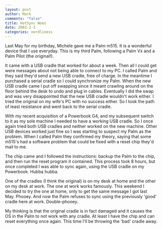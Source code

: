```yaml
--- 
layout: post
author: Mark
comments: "false"
title: HotSync Woes
date: 2003-2-3
categories: nerdliness
---
```

Last May for my birthday, Michele gave me a Palm m515. It is a wonderful device that I use everyday. This is my third Palm, following a Palm Vx and a Palm Pilot (the original!).

It came with a USB cradle that worked for about a week. Then all I could get were messages about not being able to connect to my PC. I called Palm and they said they'd send a new USB cradle, free of charge. In the meantime I purchased a serial cradle so I could synchronize my Palm. When the new USB cradle came I put off swapping since it meant crawling around on the floor behind the desk to undo and plug in cables. Eventually I did the swap and was very disappointed that the new USB cradle wouldn't work either. I tried the original on my wife's PC with no success either. So I took the path of least resistance and went back to the serial cradle.

With my recent acquisition of a Powerbook G4, and my subsequent switch to it as my sole machine I needed to have a working USB cradle. So I once again tried both USB cradles and neither worked on the new machine. Other USB devices worked just fine so I was starting to suspect my Palm as the problem. When I called Palm they confirmed my theory, saying that some m515's had a software problem that could be fixed with a reset chip they'd mail to me.

The chip came and I followed the instructions: backup the Palm to the chip, and then run the reset program it contained. This process took 8 hours, but once completed I was able to sync again, using the USB cradle on my Powerbook. Hubba hubba.

One of the cradles (I think the original) is on my desk at home and the other on my desk at work. The one at work works famously. This weekend I decided to try the one at home, only to get the same message I got last May. Phooey. And now the Palm refuses to sync using the previously 'good' cradle here at work. Double-phooey.

My thinking is that the original cradle is in fact damaged and it causes the OS in the Palm to not work with any cradle. At least I have the chip and can reset everything once again. This time I'll be throwing the 'bad' cradle away.
